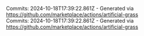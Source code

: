 Commits: 2024-10-18T17:39:22.861Z - Generated via https://github.com/marketplace/actions/artificial-grass
<br>
Commits: 2024-10-18T17:39:22.861Z - Generated via https://github.com/marketplace/actions/artificial-grass
<br>

